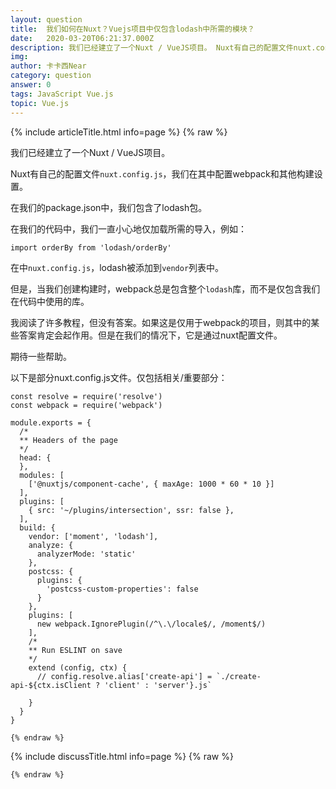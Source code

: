```yaml
---
layout: question
title:  我们如何在Nuxt？Vuejs项目中仅包含lodash中所需的模块？
date:   2020-03-20T06:21:37.000Z
description: 我们已经建立了一个Nuxt / VueJS项目。 Nuxt有自己的配置文件nuxt.config.js，我们在其中配置webpack和其他构建设置。...
img: 
author: 卡卡西Near
category: question
answer: 0
tags: JavaScript Vue.js
topic: Vue.js
---
```

<div class="article-root">
  <div class="article">
    {% include articleTitle.html info=page %}
    {% raw %}
    <div class="article-content"><p><font style="vertical-align: inherit;"><font style="vertical-align: inherit;">我们已经建立了一个Nuxt / VueJS项目。 </font></font></p>

<p><font style="vertical-align: inherit;"><font style="vertical-align: inherit;">Nuxt有自己的配置文件</font></font><code>nuxt.config.js</code><font style="vertical-align: inherit;"><font style="vertical-align: inherit;">，我们在其中配置webpack和其他构建设置。</font></font></p>

<p><font style="vertical-align: inherit;"><font style="vertical-align: inherit;">在我们的package.json中，我们包含了lodash包。</font></font></p>

<p><font style="vertical-align: inherit;"><font style="vertical-align: inherit;">在我们的代码中，我们一直小心地仅加载所需的导入，例如：</font></font></p>

<pre><code>import orderBy from 'lodash/orderBy'
</code></pre>

<p><font style="vertical-align: inherit;"><font style="vertical-align: inherit;">在中</font></font><code>nuxt.config.js</code><font style="vertical-align: inherit;"><font style="vertical-align: inherit;">，lodash被添加到</font></font><code>vendor</code><font style="vertical-align: inherit;"><font style="vertical-align: inherit;">列表中。</font></font></p>

<p><font style="vertical-align: inherit;"><font style="vertical-align: inherit;">但是，当我们创建构建时，webpack总是包含整个</font></font><code>lodash</code><font style="vertical-align: inherit;"><font style="vertical-align: inherit;">库，而不是仅包含我们在代码中使用的库。</font></font></p>

<p><font style="vertical-align: inherit;"><font style="vertical-align: inherit;">我阅读了许多教程，但没有答案。</font><font style="vertical-align: inherit;">如果这是仅用于webpack的项目，则其中的某些答案肯定会起作用。</font><font style="vertical-align: inherit;">但是在我们的情况下，它是通过nuxt配置文件。</font></font></p>

<p><font style="vertical-align: inherit;"><font style="vertical-align: inherit;">期待一些帮助。</font></font></p>

<p><font style="vertical-align: inherit;"><font style="vertical-align: inherit;">以下是部分nuxt.config.js文件。</font><font style="vertical-align: inherit;">仅包括相关/重要部分：</font></font></p>

<pre><code>const resolve = require('resolve')<font></font>
const webpack = require('webpack')<font></font>
<font></font>
module.exports = {<font></font>
  /*<font></font>
  ** Headers of the page<font></font>
  */<font></font>
  head: {<font></font>
  },<font></font>
  modules: [<font></font>
    ['@nuxtjs/component-cache', { maxAge: 1000 * 60 * 10 }]<font></font>
  ],<font></font>
  plugins: [<font></font>
    { src: '~/plugins/intersection', ssr: false },<font></font>
  ],<font></font>
  build: {<font></font>
    vendor: ['moment', 'lodash'],<font></font>
    analyze: {<font></font>
      analyzerMode: 'static'<font></font>
    },<font></font>
    postcss: {<font></font>
      plugins: {<font></font>
        'postcss-custom-properties': false<font></font>
      }<font></font>
    },<font></font>
    plugins: [<font></font>
      new webpack.IgnorePlugin(/^\.\/locale$/, /moment$/)<font></font>
    ],<font></font>
    /*<font></font>
    ** Run ESLINT on save<font></font>
    */<font></font>
    extend (config, ctx) {<font></font>
      // config.resolve.alias['create-api'] = `./create-api-${ctx.isClient ? 'client' : 'server'}.js`<font></font>
<font></font>
    }<font></font>
  }<font></font>
}<font></font>
</code></pre></div>
    {% endraw %}
  </div>

  <div class="discuss-wrapper">
    {% include discussTitle.html info=page %}
    {% raw %}
    
    {% endraw %}
  </div>
<div>
